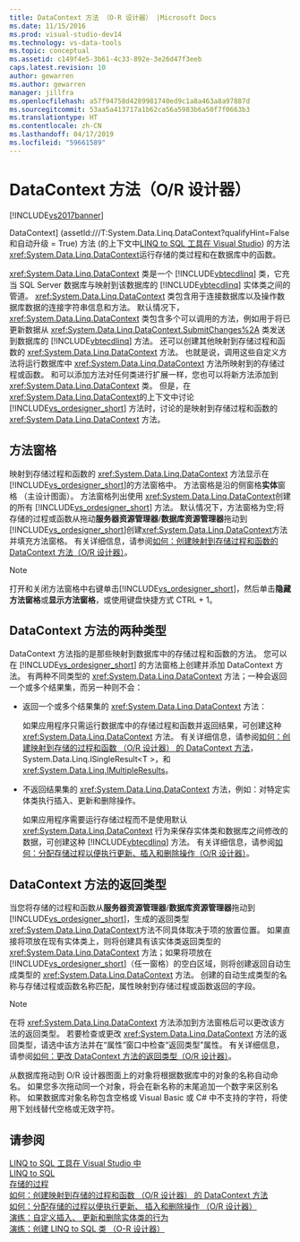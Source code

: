 ```yaml
---
title: DataContext 方法 （O-R 设计器） |Microsoft Docs
ms.date: 11/15/2016
ms.prod: visual-studio-dev14
ms.technology: vs-data-tools
ms.topic: conceptual
ms.assetid: c149f4e5-3b61-4c33-892e-3e26d47f3eeb
caps.latest.revision: 10
author: gewarren
ms.author: gewarren
manager: jillfra
ms.openlocfilehash: a57f94758d4289981740ed9c1a8a463a8a97887d
ms.sourcegitcommit: 53aa5a413717a1b62ca56a5983b6a50f7f0663b3
ms.translationtype: HT
ms.contentlocale: zh-CN
ms.lasthandoff: 04/17/2019
ms.locfileid: "59661589"
---
```

# <a name="datacontext-methods-or-designer"></a>DataContext 方法（O/R 设计器）
[!INCLUDE[vs2017banner](../includes/vs2017banner.md)]

DataContext] (assetId:///T:System.Data.Linq.DataContext?qualifyHint=False 和自动升级 = True) 方法 (的上下文中[LINQ to SQL 工具在 Visual Studio](../data-tools/linq-to-sql-tools-in-visual-studio2.md)) 的方法<xref:System.Data.Linq.DataContext>运行存储的类过程和在数据库中的函数。  
  
 <xref:System.Data.Linq.DataContext> 类是一个 [!INCLUDE[vbtecdlinq](../includes/vbtecdlinq-md.md)] 类，它充当 SQL Server 数据库与映射到该数据库的 [!INCLUDE[vbtecdlinq](../includes/vbtecdlinq-md.md)] 实体类之间的管道。 <xref:System.Data.Linq.DataContext> 类包含用于连接数据库以及操作数据库数据的连接字符串信息和方法。 默认情况下，<xref:System.Data.Linq.DataContext> 类包含多个可以调用的方法，例如用于将已更新数据从 <xref:System.Data.Linq.DataContext.SubmitChanges%2A> 类发送到数据库的 [!INCLUDE[vbtecdlinq](../includes/vbtecdlinq-md.md)] 方法。 还可以创建其他映射到存储过程和函数的 <xref:System.Data.Linq.DataContext> 方法。 也就是说，调用这些自定义方法将运行数据库中 <xref:System.Data.Linq.DataContext> 方法所映射到的存储过程或函数。 和可以添加方法对任何类进行扩展一样，您也可以将新方法添加到 <xref:System.Data.Linq.DataContext> 类。 但是，在 <xref:System.Data.Linq.DataContext>的上下文中讨论 [!INCLUDE[vs_ordesigner_short](../includes/vs-ordesigner-short-md.md)] 方法时，讨论的是映射到存储过程和函数的 <xref:System.Data.Linq.DataContext> 方法。  
  
## <a name="methods-pane"></a>方法窗格  
 映射到存储过程和函数的 <xref:System.Data.Linq.DataContext> 方法显示在 [!INCLUDE[vs_ordesigner_short](../includes/vs-ordesigner-short-md.md)]的方法窗格中。 方法窗格是沿的侧窗格**实体**窗格 （主设计图面）。 方法窗格列出使用 <xref:System.Data.Linq.DataContext>创建的所有 [!INCLUDE[vs_ordesigner_short](../includes/vs-ordesigner-short-md.md)] 方法。 默认情况下，方法窗格为空;将存储的过程或函数从拖动**服务器资源管理器**/**数据库资源管理器**拖动到[!INCLUDE[vs_ordesigner_short](../includes/vs-ordesigner-short-md.md)]创建<xref:System.Data.Linq.DataContext>方法并填充方法窗格。 有关详细信息，请参阅[如何：创建映射到存储过程和函数的 DataContext 方法（O/R 设计器）](../data-tools/how-to-create-datacontext-methods-mapped-to-stored-procedures-and-functions-o-r-designer.md)。  
  
> [!NOTE]
>  打开和关闭方法窗格中右键单击[!INCLUDE[vs_ordesigner_short](../includes/vs-ordesigner-short-md.md)]，然后单击**隐藏方法窗格**或**显示方法窗格**，或使用键盘快捷方式 CTRL + 1。  
  
## <a name="two-types-of-datacontext-methods"></a>DataContext 方法的两种类型  
 DataContext 方法指的是那些映射到数据库中的存储过程和函数的方法。 您可以在 [!INCLUDE[vs_ordesigner_short](../includes/vs-ordesigner-short-md.md)] 的方法窗格上创建并添加 DataContext 方法。 有两种不同类型的 <xref:System.Data.Linq.DataContext> 方法；一种会返回一个或多个结果集，而另一种则不会：  
  
-   返回一个或多个结果集的 <xref:System.Data.Linq.DataContext> 方法：  
  
     如果应用程序只需运行数据库中的存储过程和函数并返回结果，可创建这种 <xref:System.Data.Linq.DataContext> 方法。 有关详细信息，请参阅[如何：创建映射到存储的过程和函数 （O/R 设计器） 的 DataContext 方法](../data-tools/how-to-create-datacontext-methods-mapped-to-stored-procedures-and-functions-o-r-designer.md)，System.Data.Linq.ISingleResult\<T >，和<xref:System.Data.Linq.IMultipleResults>。  
  
-   不返回结果集的 <xref:System.Data.Linq.DataContext> 方法，例如：对特定实体类执行插入、更新和删除操作。  
  
     如果应用程序需要运行存储过程而不是使用默认 <xref:System.Data.Linq.DataContext> 行为来保存实体类和数据库之间修改的数据，可创建这种 [!INCLUDE[vbtecdlinq](../includes/vbtecdlinq-md.md)] 方法。 有关详细信息，请参阅[如何：分配存储过程以便执行更新、插入和删除操作（O/R 设计器）](../data-tools/how-to-assign-stored-procedures-to-perform-updates-inserts-and-deletes-o-r-designer.md)。  
  
## <a name="return-types-of-datacontext-methods"></a>DataContext 方法的返回类型  
 当您将存储的过程和函数从**服务器资源管理器**/**数据库资源管理器**拖动到[!INCLUDE[vs_ordesigner_short](../includes/vs-ordesigner-short-md.md)]，生成的返回类型<xref:System.Data.Linq.DataContext>方法不同具体取决于项的放置位置。 如果直接将项放在现有实体类上，则将创建具有该实体类返回类型的 <xref:System.Data.Linq.DataContext> 方法；如果将项放在 [!INCLUDE[vs_ordesigner_short](../includes/vs-ordesigner-short-md.md)]（任一窗格）的空白区域，则将创建返回自动生成类型的 <xref:System.Data.Linq.DataContext> 方法。 创建的自动生成类型的名称与存储过程或函数名称匹配，属性映射到存储过程或函数返回的字段。  
  
> [!NOTE]
>  在将 <xref:System.Data.Linq.DataContext> 方法添加到方法窗格后可以更改该方法的返回类型。 若要检查或更改 <xref:System.Data.Linq.DataContext> 方法的返回类型，请选中该方法并在“属性”窗口中检查“返回类型”属性。 有关详细信息，请参阅[如何：更改 DataContext 方法的返回类型（O/R 设计器）](../data-tools/how-to-change-the-return-type-of-a-datacontext-method-o-r-designer.md)。  
  
 从数据库拖动到 O/R 设计器图面上的对象将根据数据库中的对象的名称自动命名。 如果您多次拖动同一个对象，将会在新名称的末尾追加一个数字来区别名称。 如果数据库对象名称包含空格或 Visual Basic 或 C# 中不支持的字符，将使用下划线替代空格或无效字符。  
  
## <a name="see-also"></a>请参阅  
 [LINQ to SQL 工具在 Visual Studio 中](../data-tools/linq-to-sql-tools-in-visual-studio2.md)   
 [LINQ to SQL](http://msdn.microsoft.com/library/73d13345-eece-471a-af40-4cc7a2f11655)   
 [存储的过程](http://msdn.microsoft.com/library/4d23dd7a-a85f-44ff-a717-af7d0950c0fc)   
 [如何：创建映射到存储的过程和函数 （O/R 设计器） 的 DataContext 方法](../data-tools/how-to-create-datacontext-methods-mapped-to-stored-procedures-and-functions-o-r-designer.md)   
 [如何：分配存储的过程以便执行更新、 插入和删除操作 （O/R 设计器）](../data-tools/how-to-assign-stored-procedures-to-perform-updates-inserts-and-deletes-o-r-designer.md)   
 [演练：自定义插入、 更新和删除实体类的行为](../data-tools/walkthrough-customizing-the-insert-update-and-delete-behavior-of-entity-classes.md)   
 [演练：创建 LINQ to SQL 类 （O-R 设计器）](http://msdn.microsoft.com/library/35aad4a4-2e8a-46e2-ae09-5fbfd333c233)
